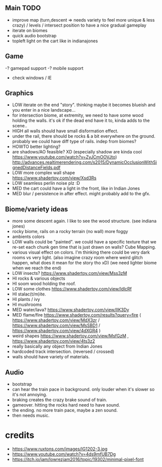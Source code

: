 ## Main TODO
- improve map (turn,descent => needs variety to feel more unique & less crazy) / levels / intersect position to have a nice gradual gameplay
- iterate on biomes
- quick audio bootstrap
- topleft light on the cart like in indianajones

## Game
-? gamepad support
-? mobile support
- check windows / IE

## Graphics
- LOW iterate on the end "story". thinking maybe it becomes blueish and you enter in a nice landscape...
- for intersection biome, at extremity, we need to have some wood holding the walls. it's ok if the dead end have it to, kinda adds to the scene..
- HIGH all walls should have small disformation effect.
- under the rail, there should be rocks & a bit everywhere on the ground. probably we could have diff type of rails. indep from biomes?
- HOWTO better lighting?
- are shadows/AO feasible? XD (especially shadow are kinda cool https://www.youtube.com/watch?v=ZyJCmOOVJto) http://advances.realtimerendering.com/s2015/DynamicOcclusionWithSignedDistanceFields.pdf
- LOW more complex wall shape https://www.shadertoy.com/view/Xsd3Rs
- LOW seamless perlin noise plz :D
- MED the cart could have a light in the front, like in Indian Jones
- MED blur / persistence in after effect. might probably add to the gfx.

## Biome/variety ideas

- more some descent again. I like to see the wood structure. (see indiana jones)
- rocky biome, rails on a rocky terrain (no wall) more foggy
- ambients colors
- LOW walls could be "painted". we could have a specific texture that we re-set each chunk gen time that is just drawn on walls? Cube Mapping.
- various visual effect on colors. I'm thinking there could be very dark rooms vs very light. (also imagine crazy room where weird glitch happen, what does it mean for the story tho xD) (we need lighter biome when we reach the end)
- LOW insects? https://www.shadertoy.com/view/Mss3zM
- HI rocks & various objects
- HI soom wood holding the roof.
- LOW some clothes https://www.shadertoy.com/view/ldlcRf
- HI stalac(t/m)ite.
- HI plants / ivy
- HI mushrooms
- MED water/lava? https://www.shadertoy.com/view/llK3Dy
- MED flame/fire https://www.shadertoy.com/results?query=fire ( https://www.shadertoy.com/view/MdX3zr / https://www.shadertoy.com/view/MsSBD1 / https://www.shadertoy.com/view/4dXGR4 )
- weird shapes https://www.shadertoy.com/view/MsfGzM , https://www.shadertoy.com/view/4ts3z2
- really basically any object from Indian Jones
- hardcoded track intersection. (reversed / crossed)
- walls should have variety of materials.

## Audio

- bootstrap
- can hear the train pace in background. only louder when it's slower so it's not annoying.
- braking creates the crazy brake sound of train.
- gameover. hitting the rocks hard need to have sound.
- the ending. no more train pace, maybe a zen sound.
- then needs music.

# credits

- https://www.ruxtons.com/images/IG1202-3.jpg
- https://www.youtube.com/watch?v=4ds9mfUB7Dg
- https://itch.io/jam/lowrezjam2016/topic/19302/minimal-pixel-font
